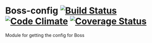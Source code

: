 # Boss-config [![Build Status](https://travis-ci.org/Gum-Joe/boss-container.svg)](https://travis-ci.org/Gum-Joe/boss-container) [![Code Climate](https://codeclimate.com/github/Gum-Joe/boss-config/badges/gpa.svg)](https://codeclimate.com/github/Gum-Joe/boss-config) [![Coverage Status](https://coveralls.io/repos/Gum-Joe/boss-config/badge.svg?branch=master&service=github)](https://coveralls.io/github/Gum-Joe/boss-config?branch=master)
Module for getting the config for Boss
